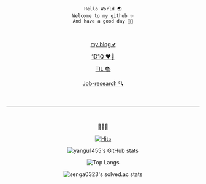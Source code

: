 <div align="center">
    
  ```
  Hello World 🌏
  Welcome to my github ✨
  And have a good day 👋🏻
  ```

  <br>

  [my blog 💕](https://yangu1455.tistory.com/)

  [1D1Q ❤️‍🔥](https://github.com/yangu1455/Algorithm)

  [TIL 📚](https://github.com/yangu1455/TIL)

  [Job-research 🔍](https://github.com/yangu1455/job-research)

  <br>

  ----

  <br>

  🌸🌸🌸

  [![Hits](https://hits.seeyoufarm.com/api/count/incr/badge.svg?url=https%3A%2F%2Fgithub.com%2Fyangu1455&count_bg=%23216B8A&title_bg=%23E3D0FF&icon=&icon_color=%23E7E7E7&title=hits&edge_flat=false)](https://hits.seeyoufarm.com)

  ![yangu1455's GitHub stats](https://github-readme-stats.vercel.app/api?username=yangu1455&show_icons=true&theme=tokyonight)

  ![Top Langs](https://github-readme-stats.vercel.app/api/top-langs/?username=yangu1455&layout=compact&theme=tokyonight)

  ![senga0323's solved.ac stats](https://github-readme-solvedac.hyp3rflow.vercel.app/api/?handle=senga0323)


  <br>


  <!-- <img align="left" src="https://i.pinimg.com/564x/2c/06/46/2c064687a1ab8f009ba2e0c761c6d8b6.jpg" width="500" height="400"/> -->


</div>